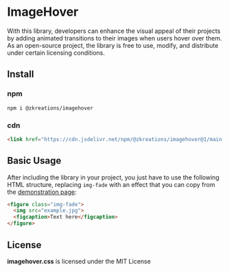 # ImageHover

With this library, developers can enhance the visual appeal of their projects by adding animated transitions to their images when users hover over them. As an open-source project, the library is free to use, modify, and distribute under certain licensing conditions.

## Install

### npm

```
npm i @zkreations/imagehover
```

### cdn

```html
<link href="https://cdn.jsdelivr.net/npm/@zkreations/imagehover@1/main.min.css" rel="stylesheet"/>
```

## Basic Usage

After including the library in your project, you just have to use the following HTML structure, replacing ``img-fade`` with an effect that you can copy from the [demonstration page](https://zkreations.github.io/imagehover/):

```html
<figure class="img-fade">
  <img src="example.jpg">
  <figcaption>Text here</figcaption>
</figure>
```

## License

**imagehover.css** is licensed under the MIT License
